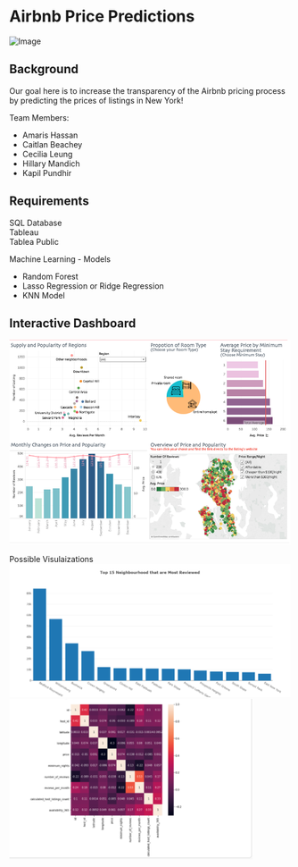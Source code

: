 # Airbnb Price Predictions

![Image](https://slack-imgs.com/?c=1&o1=ro&url=https%3A%2F%2Fwww.newyorkhotels.org%2F%2Fimg_new%2Ftop_banner2.png)

## Background

Our goal here is to increase the transparency of the Airbnb pricing process by predicting the prices of listings in New York!

Team Members:
* Amaris Hassan 
* Caitlan Beachey
* Cecilia Leung
* Hillary Mandich
* Kapil Pundhir

## Requirements

SQL Database<br>
Tableau<br>
Tablea Public<br>

Machine Learning - Models

* Random Forest
* Lasso Regression or Ridge Regression
* KNN Model

## Interactive Dashboard

![Image](https://github.com/kman4/AirbnbPredictions/blob/main/Images/Tableau.PNG)

Possible Visulaizations <br>
![Image](https://github.com/kman4/AirbnbPredictions/blob/main/Images/Bar.png)<br>
![Image](https://github.com/kman4/AirbnbPredictions/blob/main/Images/heatmap.png)<br>
